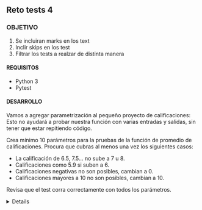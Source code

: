 

	
## Reto tests 4

### OBJETIVO 


1. Se incluiran marks en los text
2. Inclir skips en los test
3. Filtrar los tests a realzar de distinta manera

#### REQUISITOS 
- Python 3
- Pytest

#### DESARROLLO

Vamos a agregar parametrización al pequeño proyecto de calificaciones:
Esto no ayudará a probar nuestra función con varias entradas y salidas, sin tener
que estar repitiendo código.

Crea mínimo 10 parámetros para la pruebas de la función de promedio de calificaciones.
Procura que cubras al menos una vez los siguientes casos:

- La calificación de 6.5, 7.5... no sube a 7 u 8.
- Calificaciones como 5.9 si suben a 6.
- Calificaciones negativas no son posibles, cambian a 0.
- Calificaciones mayores a 10 no son posibles, cambian a 10.

Revisa que el test corra correctamente con todos los parámetros.

<details>

	Se creo el siguiente archivo para tests

	from promedio import promedio
	import pytest

	@pytest.mark.parametrize('num1, num2, resultado',[
						(2,3,2.5),
						(2,0,1),
						(2,4,3),
						(10,11,10.5),
						(10.1,10.3,10.2),
						(1,1,1),
						(6.0,6.5,6.25,),
						(15,10,12.5),
						(0,0,0),
						(6,5.5,5.75)
					])
	def test_promedio(num1,num2,resultado):
		res = promedio(num1,num2)
		assert res == resultado
		assert type(res) is float

	Al ejecutar esta prueba tenemos el siguiente resultado

	$ pytest -v
	======================================================================================== test session starts ========================================================================================
	platform linux -- Python 3.7.6, pytest-5.3.5, py-1.8.1, pluggy-0.13.1 -- /home/luisams/anaconda3/bin/python
	cachedir: .pytest_cache
	hypothesis profile 'default' -> database=DirectoryBasedExampleDatabase('/home/luisams/Documentos/bedu/B1-Programacion-Con-Python-2020/Sesion-08/Reto-04/.hypothesis/examples')
	rootdir: /home/luisams/Documentos/bedu/B1-Programacion-Con-Python-2020/Sesion-08/Reto-04
	plugins: doctestplus-0.5.0, arraydiff-0.3, astropy-header-0.1.2, hypothesis-5.5.4, remotedata-0.3.2, openfiles-0.4.0
	collected 10 items                                                                                                                                                                                  

	test_promedio.py::test_promedio[2-3-2.5] PASSED                                                                                                                                               [ 10%]
	test_promedio.py::test_promedio[2-0-1] PASSED                                                                                                                                                 [ 20%]
	test_promedio.py::test_promedio[2-4-3] PASSED                                                                                                                                                 [ 30%]
	test_promedio.py::test_promedio[10-11-10.5] PASSED                                                                                                                                            [ 40%]
	test_promedio.py::test_promedio[10.1-10.3-10.2] PASSED                                                                                                                                        [ 50%]
	test_promedio.py::test_promedio[1-1-1] PASSED                                                                                                                                                 [ 60%]
	test_promedio.py::test_promedio[6.0-6.5-6.25] PASSED                                                                                                                                          [ 70%]
	test_promedio.py::test_promedio[15-10-12.5] PASSED                                                                                                                                            [ 80%]
	test_promedio.py::test_promedio[0-0-0] PASSED                                                                                                                                                 [ 90%]
	test_promedio.py::test_promedio[6-5.5-5.75] PASSED                                                                                                                                            [100%]

	======================================================================================== 10 passed in 0.05s ========================================================================================
</details> 

